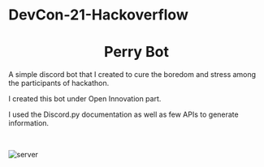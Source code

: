 # DevCon-21-Hackoverflow

<h1 align="center"> Perry Bot </h1>

A simple discord bot that I created to cure the boredom and stress among the participants of hackathon.

I created this bot under Open Innovation part.

I used the Discord.py documentation as well as few APIs to generate information.

<br>

![server](https://user-images.githubusercontent.com/56999749/123509042-ea54e900-d690-11eb-8cf8-6e7c0f783d02.JPG)
